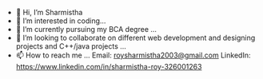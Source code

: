 - 👋 Hi, I’m Sharmistha 
- 👀 I’m interested in coding...
- 🌱 I’m currently pursuing my BCA degree ...
- 💞️ I’m looking to collaborate on different web development and designing projects and C++/java projects ...
- 📫 How to reach me ...
      Email: roysharmistha2003@gmail.com
      LinkedIn: https://www.linkedin.com/in/sharmistha-roy-326001263      
<!---
Sharmisthars/Sharmisthars is a ✨ special ✨ repository because its `README.md` (this file) appears on your GitHub profile.
You can click the Preview link to take a look at your changes.
--->
